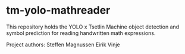 # tm-yolo-mathreader
This repository holds the YOLO x Tsetlin Machine object detection and symbol prediction for reading handwritten math expressions.

Project authors:
Steffen Magnussen
Eirik Vinje
